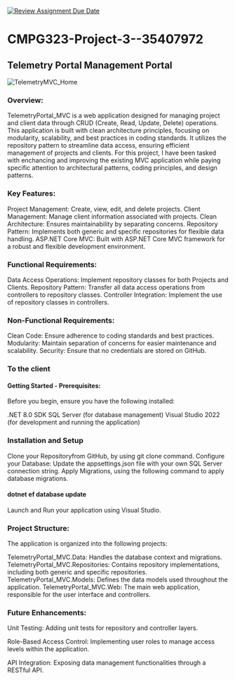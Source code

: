 [![Review Assignment Due Date](https://classroom.github.com/assets/deadline-readme-button-22041afd0340ce965d47ae6ef1cefeee28c7c493a6346c4f15d667ab976d596c.svg)](https://classroom.github.com/a/QXrtxkgT)

# CMPG323-Project-3--35407972

## Telemetry Portal Management Portal

![TelemetryMVC_Home](https://github.com/user-attachments/assets/fcccd0ce-f8b9-4dc6-a6b4-a039c879991d)

### Overview: 
TelemetryPortal_MVC is a web application designed for managing project and client data through CRUD (Create, Read, Update, Delete) operations. This application is built with clean architecture principles, focusing on modularity, scalability, and best practices in coding standards. It utilizes the repository pattern to streamline data access, ensuring efficient management of projects and clients.
For this project, I have been tasked with enchancing and improving the existing MVC application while paying specific attention to architectural patterns, coding principles, and design patterns.

### Key Features:
Project Management: Create, view, edit, and delete projects.
Client Management: Manage client information associated with projects.
Clean Architecture: Ensures maintainability by separating concerns.
Repository Pattern: Implements both generic and specific repositories for flexible data handling.
ASP.NET Core MVC: Built with ASP.NET Core MVC framework for a robust and flexible development environment.

### Functional Requirements:
Data Access Operations: Implement repository classes for both Projects and Clients.
Repository Pattern: Transfer all data access operations from controllers to repository classes.
Controller Integration: Implement the use of repository classes in controllers.

### Non-Functional Requirements:
Clean Code: Ensure adherence to coding standards and best practices.
Modularity: Maintain separation of concerns for easier maintenance and scalability.
Security: Ensure that no credentials are stored on GitHub.

### To the client
#### Getting Started - Prerequisites:

Before you begin, ensure you have the following installed:

.NET 8.0 SDK
SQL Server (for database management)
Visual Studio 2022 (for development and running the application)

### Installation and Setup
Clone your Repositoryfrom GitHub, by using git clone command.
Configure your Database: Update the appsettings.json file with your own SQL Server connection string.
Apply Migrations, using the following command to apply database migrations.
#### dotnet ef database update
Launch and Run your application using Visual Studio.

### Project Structure:
The application is organized into the following projects:

TelemetryPortal_MVC.Data: Handles the database context and migrations.
TelemetryPortal_MVC.Repositories: Contains repository implementations, including both generic and specific repositories.
TelemetryPortal_MVC.Models: Defines the data models used throughout the application.
TelemetryPortal_MVC.Web: The main web application, responsible for the user interface and controllers.

### Future Enhancements:

Unit Testing: Adding unit tests for repository and controller layers.

Role-Based Access Control: Implementing user roles to manage access levels within the application.

API Integration: Exposing data management functionalities through a RESTful API.

